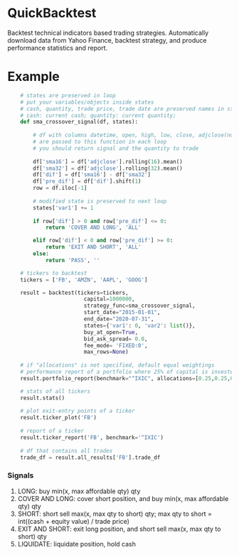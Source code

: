 # QuickBacktest

Backtest technical indicators based trading strategies.
Automatically download data from Yahoo Finance, backtest strategy, and produce performance statistics and report.

# Example
```python
    # states are preserved in loop
    # put your variables/objects inside states
    # cash, quantity, trade price, trade date are preserved names in states
    # cash: current cash; quantity: current quantity; 
    def sma_crossover_signal(df, states):
    
        # df with columns datetime, open, high, low, close, adjclose(null for intraday data) 
        # are passed to this function in each loop
        # you should return signal and the quantity to trade
        
        df['sma16'] = df['adjclose'].rolling(16).mean()
        df['sma32'] = df['adjclose'].rolling(32).mean()
        df['dif'] = df['sma16'] - df['sma32']
        df['pre_dif'] = df['dif'].shift(1)
        row = df.iloc[-1]
        
        # modified state is preserved to next loop
        states['var1'] += 1
        
        if row['dif'] > 0 and row['pre_dif'] <= 0:
            return 'COVER AND LONG', 'ALL'

        elif row['dif'] < 0 and row['pre_dif'] >= 0:
            return 'EXIT AND SHORT', 'ALL'
        else:
            return 'PASS', ''

    # tickers to backtest
    tickers = ['FB', 'AMZN', 'AAPL', 'GOOG']

    result = backtest(tickers=tickers,
                        capital=1000000,
                        strategy_func=sma_crossover_signal, 
                        start_date="2015-01-01",
                        end_date="2020-07-31",
                        states={'var1': 0, 'var2': list()}, 
                        buy_at_open=True,
                        bid_ask_spread= 0.0,
                        fee_mode= 'FIXED:0',
                        max_rows=None)
                      
    # if "allocations" is not specified, default equal weightings
    # performance report of a portfolio where 25% of capital is invested in each ticker
    result.portfolio_report(benchmark="^IXIC", allocations=[0.25,0.25,0.25,0.25])

    # stats of all tickers
    result.stats()
    
    # plot exit-entry points of a ticker
    result.ticker_plot('FB')
    
    # report of a ticker
    result.ticker_report('FB', benchmark='^IXIC')
    
    # df that contains all trades
    trade_df = result.all_results['FB'].trade_df
```

### Signals
1. LONG: buy min(x, max affordable qty) qty
2. COVER AND LONG: cover short position, and buy min(x, max affordable qty) qty
3. SHORT: short sell max(x, max qty to short) qty; max qty to short = int((cash + equity value) / trade price)
4. EXIT AND SHORT: exit long position, and short sell max(x, max qty to short) qty
5. LIQUIDATE: liquidate position, hold cash

